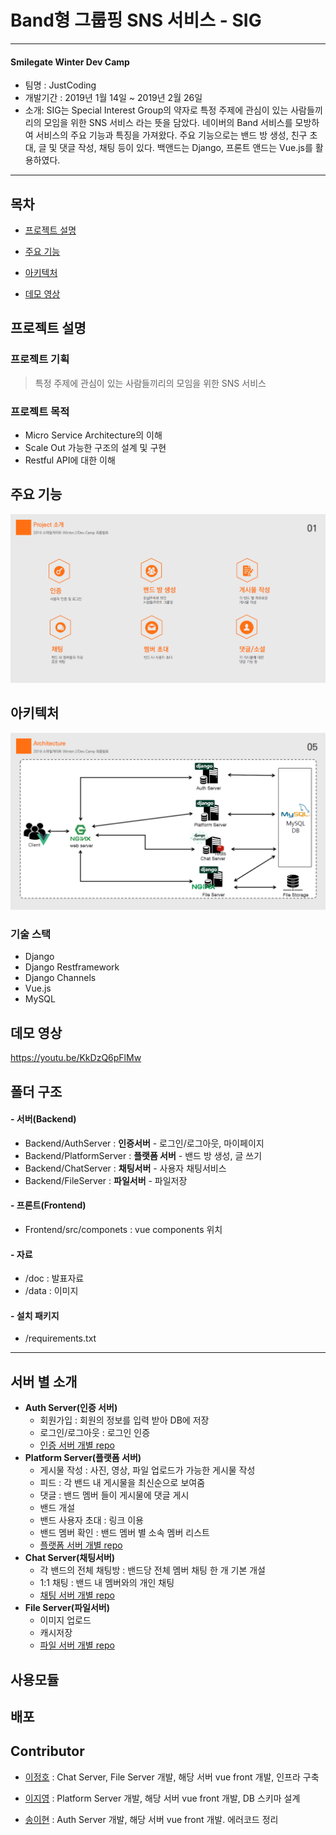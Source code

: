 # Band형 그룹핑 SNS 서비스 - SIG

------

#### Smilegate Winter Dev Camp

- 팀명 : JustCoding
- 개발기간 :  2019년 1월 14일 ~ 2019년 2월 26일
- 소개: SIG는 Special Interest Group의 약자로 특정 주제에 관심이 있는 사람들끼리의 모임을 위한 SNS 서비스 라는 뜻을 담았다. 네이버의 Band 서비스를 모방하여 서비스의 주요 기능과 특징을 가져왔다. 주요 기능으로는 밴드 방 생성, 친구 초대, 글 및 댓글 작성, 채팅 등이 있다. 백앤드는 Django, 프론트 앤드는 Vue.js를 활용하였다. 

------


## 목차

- [프로젝트 설명](#프로젝트-설명)

- [주요 기능](#주요-기능)

- [아키텍처](#아키텍처)

- [데모 영상](#데모-영상)

## 프로젝트 설명
### 프로젝트 기획
> 특정 주제에 관심이 있는 사람들끼리의 모임을 위한 SNS 서비스

### 프로젝트 목적
- Micro Service Architecture의 이해
- Scale Out 가능한 구조의 설계 및 구현
- Restful API에 대한 이해

## 주요 기능

 ![service_function.PNG](./data/service_function.PNG)

## 아키텍처

![![아키텍처]](data/server_achitecture.png)


### 기술 스택
- Django
- Django Restframework
- Django Channels
- Vue.js
- MySQL

## 데모 영상
https://youtu.be/KkDzQ6pFlMw

## 폴더 구조

#### - 서버(Backend)

- Backend/AuthServer : **인증서버** - 로그인/로그아웃, 마이페이지
- Backend/PlatformServer : **플랫폼 서버** - 밴드 방 생성, 글 쓰기
- Backend/ChatServer : **채팅서버** - 사용자 채팅서비스
- Backend/FileServer : **파일서버** - 파일저장

#### - 프론트(Frontend)

- Frontend/src/componets : vue components 위치

#### - 자료

- /doc : 발표자료
- /data : 이미지

#### - 설치 패키지

- /requirements.txt

-----

## 서버 별 소개

- **Auth Server(인증 서버)**
  - 회원가입 : 회원의 정보를 입력 받아 DB에 저장
  - 로그인/로그아웃 : 로그인 인증
  - [인증 서버 개별 repo](https://github.com/publicejh/auth_server)
- **Platform Server(플랫폼 서버)**
  - 게시물 작성 : 사진, 영상, 파일 업로드가 가능한 게시물 작성
  - 피드 : 각 밴드 내 게시물을 최신순으로 보여줌
  - 댓글 : 밴드 멤버 들이 게시물에 댓글 게시
  - 밴드 개설
  - 밴드 사용자 초대 : 링크 이용
  - 밴드 멤버 확인 : 밴드 멤버 별 소속 멤버 리스트
  - [플랫폼 서버 개별 repo](https://github.com/publicejh/sig_server)
- **Chat Server(채팅서버)**
  - 각 밴드의 전체 채팅방 : 밴드당 전체 멤버 채팅 한 개 기본 개설
  - 1:1 채팅 : 밴드 내 멤버와의 개인 채팅
  - [채팅 서버 개별 repo](https://github.com/publicejh/chat_server)
- **File Server(파일서버)** 
  - 이미지 업로드
  - 캐시저장
  - [파일 서버 개별 repo](https://github.com/publicejh/file_server)

 

## 사용모듈





## 배포 



 

## Contributor

- [이정호](https://github.com/publicejh) : Chat Server, File Server 개발, 해당 서버 vue front 개발, 인프라 구축

- [이지영](https://github.com/jiyoung1202) : Platform Server 개발, 해당 서버 vue front 개발, DB 스키마 설계

- [송이현](https://github.com/Ihyun) : Auth Server 개발, 해당 서버 vue front 개발. 에러코드 정리

